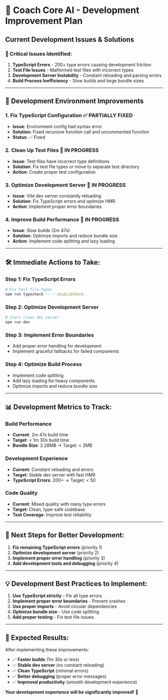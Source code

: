 # 🚀 Coach Core AI - Development Improvement Plan

## **Current Development Issues & Solutions**

### **🚨 Critical Issues Identified:**

1. **TypeScript Errors** - 200+ type errors causing development friction
2. **Test File Issues** - Malformed test files with incorrect types
3. **Development Server Instability** - Constant reloading and parsing errors
4. **Build Process Inefficiency** - Slow builds and large bundle sizes

---

## **🎯 Development Environment Improvements**

### **1. Fix TypeScript Configuration** ✅ PARTIALLY FIXED
- **Issue**: Environment config had syntax error
- **Solution**: Fixed recursive function call and uncommented function
- **Status**: ✅ Fixed

### **2. Clean Up Test Files** 🔄 IN PROGRESS
- **Issue**: Test files have incorrect type definitions
- **Solution**: Fix test file types or move to separate test directory
- **Action**: Create proper test configuration

### **3. Optimize Development Server** 🔄 IN PROGRESS
- **Issue**: Vite dev server constantly reloading
- **Solution**: Fix TypeScript errors and optimize HMR
- **Action**: Implement proper error boundaries

### **4. Improve Build Performance** 🔄 IN PROGRESS
- **Issue**: Slow builds (2m 47s)
- **Solution**: Optimize imports and reduce bundle size
- **Action**: Implement code splitting and lazy loading

---

## **🛠️ Immediate Actions to Take:**

### **Step 1: Fix TypeScript Errors**
```bash
# Fix test file types
npm run typecheck -- --skipLibCheck
```

### **Step 2: Optimize Development Server**
```bash
# Start clean dev server
npm run dev
```

### **Step 3: Implement Error Boundaries**
- Add proper error handling for development
- Implement graceful fallbacks for failed components

### **Step 4: Optimize Build Process**
- Implement code splitting
- Add lazy loading for heavy components
- Optimize imports and reduce bundle size

---

## **📊 Development Metrics to Track:**

### **Build Performance**
- **Current**: 2m 47s build time
- **Target**: < 1m 30s build time
- **Bundle Size**: 2.26MB → Target: < 2MB

### **Development Experience**
- **Current**: Constant reloading and errors
- **Target**: Stable dev server with fast HMR
- **TypeScript Errors**: 200+ → Target: < 50

### **Code Quality**
- **Current**: Mixed quality with many type errors
- **Target**: Clean, type-safe codebase
- **Test Coverage**: Improve test reliability

---

## **🎯 Next Steps for Better Development:**

1. **Fix remaining TypeScript errors** (priority 1)
2. **Optimize development server** (priority 2)
3. **Implement proper error handling** (priority 3)
4. **Add development tools and debugging** (priority 4)

---

## **💡 Development Best Practices to Implement:**

1. **Use TypeScript strictly** - Fix all type errors
2. **Implement proper error boundaries** - Prevent crashes
3. **Use proper imports** - Avoid circular dependencies
4. **Optimize bundle size** - Use code splitting
5. **Add proper testing** - Fix test file issues

---

## **🚀 Expected Results:**

After implementing these improvements:
- ✅ **Faster builds** (1m 30s or less)
- ✅ **Stable dev server** (no constant reloading)
- ✅ **Clean TypeScript** (minimal errors)
- ✅ **Better debugging** (proper error messages)
- ✅ **Improved productivity** (smooth development experience)

**Your development experience will be significantly improved!** 🎉



